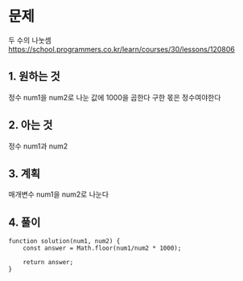 # 문제

두 수의 나눗셈
https://school.programmers.co.kr/learn/courses/30/lessons/120806

## 1. 원하는 것

정수 num1을 num2로 나눈 값에 1000을 곱한다
구한 몫은 정수여야한다

## 2. 아는 것

정수 num1과 num2

## 3. 계획

매개변수 num1을 num2로 나눈다

## 4. 풀이

```
function solution(num1, num2) {
    const answer = Math.floor(num1/num2 * 1000);

    return answer;
}
```

